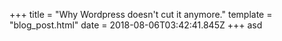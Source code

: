 +++
title = "Why Wordpress doesn't cut it anymore."
template = "blog_post.html"
date = 2018-08-06T03:42:41.845Z
+++
asd
